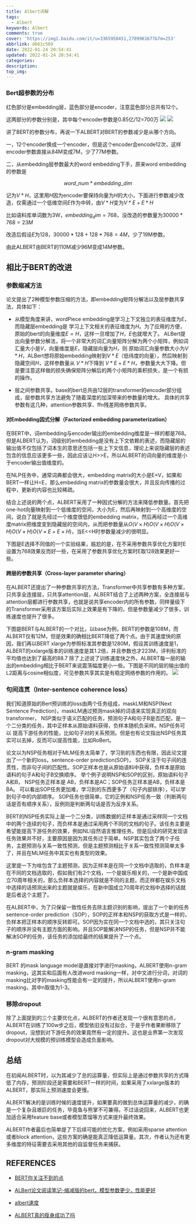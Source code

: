 ```yaml
---
title: Albert详解
tags:
  - Albert
keywords: Albert
comments: true
cover: 'https://img1.baidu.com/it/u=3365958451,2789961677&fm=253'
abbrlink: d661c569
date: 2022-01-24 20:54:41
updated: 2022-01-24 20:54:41
categories:
description:
top_img:
---
```


### Bert超参数的分布
红色部分是embedding层，蓝色部分是encoder，注意蓝色部分总共有12个。

这两部分的参数分别是，其中每个encoder参数是0.85亿/12=700万
![](https://pic2.zhimg.com/v2-a44344b6154cdeabe84908d5851ad42d_r.jpg)
![](https://pic2.zhimg.com/v2-cd3028f90168598baa167681624d8dcd_r.jpg)

讲了BERT的参数分布，再说一下ALBERT对BERT的参数减少是从哪个方向。

一，12个encoder换成一个encoder，但是这个encoder会encode12次，这样encoder参数直接从84M变成7M，少了77M参数。

二，从embedding层参数最大的word embedding下手，原来word embedding的参数是

$$word\_num*embedding\_dim$$

记为$V*H$，这里用$H$因为encoder要保持向量为$H$的大小，下面进行参数减少改造，仅需通过一个低维空间$E$作为中转，由$V*H$变为$V*E+E*H$

比如语料库单词数为3W，$embedding_dim=768$，没改造的参数量为$30000*768=23M$

改造后假设$E$为128，$30000*128 + 128*768 =4M$，少了19M参数。

由此ALBERT由BERT的110M减少96M变成14M参数。

## 相比于BERT的改进

### 参数缩减方法
论文提出了2种模型参数压缩的方法，即embedding矩阵分解法以及层参数共享法，具体如下：

- 从模型角度来讲，wordPiece embedding是学习上下文独立的表征维度为$E$，而隐藏层embedding是 学习上下文相关的表征维度为$H$。为了应用的方便，原始的bert的向量维度$E=H$，这样一旦增加了$H$，$E$也就增大了。 ALBert提出向量参数分解法，将一个非常大的词汇向量矩阵分解为两个小矩阵，例如词汇量大小是$V$，向量维度是$E$，隐藏层向量为$H$，则 原始词汇向量参数大小为$V*H$，ALBert想将原始embedding映射到$V*E$（低纬度的向量），然后映射到隐藏空间$H$，这样参数量从 $V*H$下降到 $V*E+E*H$，参数量大大下降。但是要注意这样做的损失确保矩阵分解后的两个小矩阵的乘积损失，是一个有损的操作。

- 层之间参数共享。base的bert总共由12层的transformer的encoder部分组成，层参数共享方法避免了随着深度的加深带来的参数量的增大。 具体的共享参数有这几种，attention参数共享、ffn残差网络参数共享。

#### 对Embedding因式分解（Factorized embedding parameterization）

在BERT中，词embedding与encoder输出的embedding维度是一样的都是768。但是ALBERT认为，词级别的embedding是没有上下文依赖的表述，而隐藏层的输出值不仅包括了词本生的意思还包括一些上下文信息，理论上来说隐藏层的表述包含的信息应该更多一些，因此应该让H>>E，所以ALBERT的词向量的维度是小于encoder输出值维度的。

在NLP任务中，通常词典都会很大，embedding matrix的大小是E×V，如果和BERT一样让H=E，那么embedding matrix的参数量会很大，并且反向传播的过程中，更新的内容也比较稀疏。

结合上述说的两个点，ALBERT采用了一种因式分解的方法来降低参数量。首先把one-hot向量映射到一个低维度的空间，大小为E，然后再映射到一个高维度的空间，说白了就是先经过一个维度很低的embedding matrix，然后再经过一个高维度matrix把维度变到隐藏层的空间内，从而把参数量从$O(V×H)O(V×H)O(V×H)O(V×H)O(V×E+E×H)$，当E<<H时参数量减少的很明显。

下图是E选择不同值的一个实验结果，尴尬的是，在不采用参数共享优化方案时E设置为768效果反而好一些，在采用了参数共享优化方案时E取128效果更好一些。

#### 跨层的参数共享（Cross-layer parameter sharing）

在ALBERT还提出了一种参数共享的方法，Transformer中共享参数有多种方案，只共享全连接层，只共享attention层，ALBERT结合了上述两种方案，全连接层与attention层都进行参数共享，也就是说共享encoder内的所有参数，同样量级下的Transformer采用该方案后实际上效果是有下降的，但是参数量减少了很多，训练速度也提升了很多。

下图是BERT与ALBERT的一个对比，以base为例，BERT的参数是108M，而ALBERT仅有12M，但是效果的确相比BERT降低了两个点。由于其速度快的原因，我们再以BERT xlarge为参照标准其参数是1280M，假设其训练速度是1，ALBERT的xxlarge版本的训练速度是其1.2倍，并且参数也才223M，评判标准的平均值也达到了最高的88.7
除了上述说了训练速度快之外，ALBERT每一层的输出的embedding相比于BERT来说震荡幅度更小一些。下图是不同的层的输出值的L2距离与cosine相似度，可见参数共享其实是有稳定网络参数的作用的。
![](https://img-blog.csdnimg.cn/20191002155617541.png)


### 句间连贯（Inter-sentence coherence loss）
我们知道原始的Bert预训练的loss由两个任务组成，maskLM和NSP(Next Sentence Prediction)，maskLM通过预测mask掉的词语来实现真正的双向transformer， NSP类似于语义匹配的任务，预测句子A和句子B是否匹配，是一个二分类的任务，其中正样本从原始语料获得，负样本随机负采样。NSP任务可以 提高下游任务的性能，比如句子对的关系预测。但是也有论文指出NSP任务其实可以去掉，反而可以提高性能，比如RoBert。

论文以为NSP任务相对于MLM任务太简单了，学习到的东西也有限，因此论文提出了一个新的loss，sentence-order prediction(SOP)， SOP关注于句子间的连贯性，而非句子间的匹配性。SOP正样本也是从原始语料中获得，负样本是原始语料的句子A和句子B交换顺序。 举个例子说明NSP和SOP的区别，原始语料句子 A和B， NSP任务正样本是 AB，负样本是AC；SOP任务正样本是AB，负样本是BA。 可以看出SOP任务更加难，学习到的东西更多了（句子内部排序），可以学到句子中的内部顺序。
SOP任务也很简单，它的正例和NSP任务一致（判断两句话是否有顺序关系），反例则是判断两句话是否为反序关系。

BERT的NSP任务实际上是一个二分类，训练数据的正样本是通过采样同一个文档中的两个连续的句子，而负样本是通过采用两个不同的文档的句子。该任务主要是希望能提高下游任务的效果，例如NLI自然语言推理任务。但是后续的研究发现该任务效果并不好，主要原因是因为其任务过于简单。NSP其实包含了两个子任务，主题预测与关系一致性预测，但是主题预测相比于关系一致性预测简单太多了，并且在MLM任务中其实也有类型的效果。

这里提一下为啥包含了主题预测，因为正样本是在同一个文档中选取的，负样本是在不同的文档选取的，假如我们有2个文档，一个是娱乐相关的，一个是新中国成立70周年相关的，那么负样本选择的内容就是不同的主题，而正样都在娱乐文档中选择的话预测出来的主题就是娱乐，在新中国成立70周年的文档中选择的话就是后者这个主题了。

在ALBERT中，为了只保留一致性任务去除主题识别的影响，提出了一个新的任务 sentence-order prediction（SOP），SOP的正样本和NSP的获取方式是一样的，负样本把正样本的顺序反转即可。SOP因为实在同一个文档中选的，其只关注句子的顺序并没有主题方面的影响。并且SOP能解决NSP的任务，但是NSP并不能解决SOP的任务，该任务的添加给最终的结果提升了一个点。

### n-gram masking
BERT 的mask language model是直接对字进行masking，ALBERT使用n-gram masking，这其实和后面有人改进word masking一样，对中文进行分词，对词的masking比对字的masking性能会有一定的提升，所以ALBERT使用n-gram masking，其中n取值为1-3。

### 移除dropout
除了上面提到的三个主要优化点，ALBERT的作者还发现一个很有意思的点，ALBERT在训练了100w步之后，模型依旧没有过拟合，于是乎作者果断移除了dropout，没想到对下游任务的效果竟然有一定的提升。这也是业界第一次发现dropout对大规模的预训练模型会造成负面影响。

## 总结
在初闻ALBERT时，以为其减少了总的运算量，但实际上是通过参数共享的方式降低了内存，预测阶段还是需要和BERT一样的时间，如果采用了xxlarge版本的ALBERT，那实际上预测速度会更慢。

ALBERT解决的是训练时候的速度提升，如果要真的做到总体运算量的减少，的确是一个复杂且艰巨的任务，毕竟鱼与熊掌不可兼得。不过话说回来，ALBERT也更加适合采用feature base或者模型蒸馏等方式来提升最终效果。

ALBERT作者最后也简单提了下后续可能的优化方案，例如采用sparse attention或者block attention，这些方案的确是能真正降低运算量。其次，作者认为还有更多维度的特征需要去采用其他的自监督任务来捕获。



## REFERENCES

- [BERT你关注不到的点](https://zhuanlan.zhihu.com/p/242253766)

- [ALBert论文阅读笔记-缩减版的bert，模型参数更少，性能更好](https://zhuanlan.zhihu.com/p/88152893)

- [albert速度](https://blog.csdn.net/kyle1314608/article/details/106546529)

- [ALBERT真的瘦身成功了吗](https://zhuanlan.zhihu.com/p/102470776)


